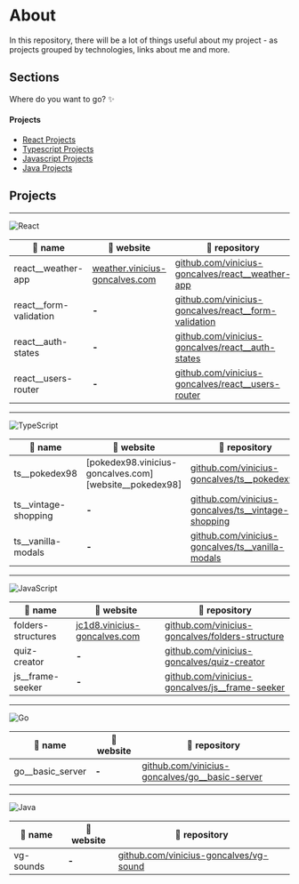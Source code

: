 # About
In this repository, there will be a lot of things useful about my project - as projects grouped by technologies, links about me and more.

## Sections
Where do you want to go? ✨

#### Projects
  - [React Projects](#react-projects)
  - [Typescript Projects](#typescript-projects)
  - [Javascript Projects](#javascript-projects)
  - [Java Projects](#java-projects)


<div id="projects">

## Projects

***

<div id="react-projects">
  
  ![][react]

  |       📂 name          | 🔗 website   |  🚀 repository |
  | ---------------------   | ----------   | -------------- |
  | react__weather-app      | [weather.vinicius-goncalves.com][website__weather-app] | [github.com/vinicius-goncalves/react__weather-app][repo__react__weather-app]
  | react__form-validation  | **-**                                                  | [github.com/vinicius-goncalves/react__form-validation][repo__react__form-validation]
  | react__auth-states      | **-**                                                  | [github.com/vinicius-goncalves/react__auth-states][repo__react__auth-states]
  | react__users-router     | **-**                                                  | [github.com/vinicius-goncalves/react__users-router][repo__react__users-router]
  
</div>

***

<div id="typescript-projects">
  
  ![][typescript]

  |     📂 name      | 🔗 website | 🚀 repository |
  | ---------------- | ----------- | ------------   |
  | ts__pokedex98               | [pokedex98.vinicius-goncalves.com][website__pokedex98] | [github.com/vinicius-goncalves/ts__pokedex98][repo__ts__pokedex98]
  | ts__vintage-shopping        | **-** | [github.com/vinicius-goncalves/ts__vintage-shopping][repo__ts__vintage-shopping]
  | ts__vanilla-modals          | **-** | [github.com/vinicius-goncalves/ts__vanilla-modals][repo__ts__vanilla-modals]
  
</div>

***

<div id="javascript-projects">
  
  ![][javascript]

  |      📂 name        | 🔗 website | 🚀 repository |
  | ------------------- | ----------- | -------------- |
  | folders-structures  | [jc1d8.vinicius-goncalves.com][website__folders-structure] | [github.com/vinicius-goncalves/folders-structure][repo__folders-structure]
  | quiz-creator        | **-**                                                      | [github.com/vinicius-goncalves/quiz-creator][repo__quiz-creator]
  | js__frame-seeker    | **-**                                                      | [github.com/vinicius-goncalves/js__frame-seeker][repo__js__frame-seeker]
  
</div>

***

<div id="javascript-projects">
  
  ![][go]

  |      📂 name        | 🔗 website | 🚀 repository |
  | ------------------- | ----------- | -------------- |
  | go__basic_server    | **-**       | [github.com/vinicius-goncalves/go__basic-server][repo__go__basic-server]
  
</div>

***

<div id="java-projects">
  
  ![][java]

  |      📂 name      | 🔗 website  | 🚀 repository |
  | ----------------- | ------------ | -------------- |
  | vg-sounds | **-** | [github.com/vinicius-goncalves/vg-sound][repo__vg-sounds]
  
</div>
  
</div>

[comment]: # (reference-paths)
[comment]: # (react-projects)
  
  [repo__react__weather-app]: <https://github.com/vinicius-goncalves/react__weather-app> "repo__react__weather-app"
  [website__weather-app]: <https://weather.vinicius-goncalves.com> "website__weather-app"
  
  [repo__react__form-validation]: <https://github.com/vinicius-goncalves/react__form-validation> "repo__react__form-validation"
  [website__form-validation]: <> "website__form-validation"
  
  [repo__react__auth-states]: <https://github.com/vinicius-goncalves/react__auth-states> "repo__react__auth-states"
  [website__auth-states]: <> "website__auth-states"
  
  [repo__react__users-router]: <https://github.com/vinicius-goncalves/react__users-router> "repo__react__users-router"
  [website__users-router]: <> "website__users-router"
  
[comment]: # (react-projects)
[comment]: # (typescript-projects)

  [repo__ts__pokedex98]: <https://github.com/vinicius-goncalves/ts__pokedex98> "repo__ts__pokedex98"
  [website__ts__pokedex98]: <https://pokedex98.vinicius-goncalves.com> "website__ts__pokedex98"
  
  [repo__ts__vintage-shopping]: <https://github.com/vinicius-goncalves/ts__vintage-shopping> "repo__ts__vintage-shopping"
  [website__ts__vintage-shopping]: <> "website__ts__vintage-shopping"
  
  [repo__ts__vanilla-modals]: <https://github.com/vinicius-goncalves/ts__vanilla-modals> "repo__ts__vanilla-modals"
  [website__ts__vanilla-modals]: <> "website__ts__vanilla-modals"
  
[comment]: # (typescript-projects)
[comment]: # (javascript-projects)

  [repo__folders-structure]: <https://github.com/vinicius-goncalves/folders-structure> "repo__folders-structure"
  [website__folders-structure]: <https://jc1d8.vinicius-goncalves.com> "website__folders-structure"
  
  [repo__quiz-creator]: <https://github.com/vinicius-goncalves/quiz-creator> "repo__quiz-creator"
  [website__quiz-creator]: <> "website__quiz-creator"
  
  [repo__js__frame-seeker]: <https://github.com/vinicius-goncalves/frame-seeker> "repo__js__frame-seeker"
  [website__js__frame-seeker]: <> "website__js__frame-seeker"
  
[comment]: # (javascript-projects)
[comment]: # (go-projects)

  [repo__go__basic-server]: <https://github.com/vinicius-goncalves/go__basic-server> "repo__go__basic-server"
  
[comment]: # (go-projects)
[comment]: # (java-projects)

  [repo__vg-sounds]: <https://github.com/vinicius-goncalves/vg-sounds> "repo__vg-sounds"
  
[comment]: # (java-projects)
[comment]: # (reference-paths)

[comment]: # (badge-references)
[comment]: # (client-side-badges)
[javascript]: <https://img.shields.io/badge/JavaScript-323330?style=for-the-badge&logo=javascript&logoColor=F7DF1E> "JavaScript"
[html]: <https://img.shields.io/badge/HTML%205-323330?style=for-the-badge&logo=html5> "HTML"
[css]: <https://img.shields.io/badge/CSS3-323330?style=for-the-badge&logo=css3&logoColor=007ACC> "CSS"
[markdown]: <https://img.shields.io/badge/Markdown-323330?style=for-the-badge&logo=markdown&logoColor=#FF6C37>
[typescript]: <https://img.shields.io/badge/TypeScript-323330?style=for-the-badge&logo=typescript&logoColor=3077C5> "TypeScript"
[java]: <https://img.shields.io/badge/Java-323330?style=for-the-badge&logo=openjdk> "Java"
[comment]: # (client-side-badges)

[comment]: # (server-side-badges)
[nodejs]: <https://img.shields.io/badge/Node.js-323330?style=for-the-badge&logo=node.js> "NodeJS"
[mysql]: <https://img.shields.io/badge/MySQL-323330?style=for-the-badge&logo=mysql> "MySQL"
[mongodb]: <https://img.shields.io/badge/MongoDB-323330?style=for-the-badge&logo=mongodb&logoColor=4EA94B> "MongoDB"
[java]: <https://img.shields.io/badge/Java-323330?style=for-the-badge&logo=openjdk&logoColor=437291> "Java"
[nodejs]: <https://img.shields.io/badge/Node.js-323330?style=for-the-badge&logo=node.js> "NodeJS"
[go]: <https://img.shields.io/badge/Go-323330?style=for-the-badge&logo=go> "Go"
[comment]: # (server-side-badges)

[comment]: # (libraries-badges)
[firebase]: <https://img.shields.io/badge/Firebase-323330?style=for-the-badge&logo=firebase&logoColor=FFCA28> "Firebase"
[mongoose]: <https://img.shields.io/badge/Mongoose-323330?style=for-the-badge&logo=mongoose&logoColor=880000> "Mongoose"
[express]: <https://img.shields.io/badge/Express-323330?style=for-the-badge&logo=express&logoColor=#000000> "Express"
[jwt]: <https://img.shields.io/badge/JWT-323330?style=for-the-badge&logo=jsonwebtokens&logoColor=#000000> "JWT"
[vue]: <https://img.shields.io/badge/Vue.js-323330?style=for-the-badge&logo=vue.js&logoColor=#4FC08D> "Vue"
[react]: <https://img.shields.io/badge/React-323330?style=for-the-badge&logo=React> "React"
[tailwind]: <https://img.shields.io/badge/Tailwind-323330?style=for-the-badge&logo=TailwindCSS> "Tailwind"
[redux]: <https://img.shields.io/badge/Redux-323330?style=for-the-badge&logo=redux&logoColor=764ABC> "Redux"
[comment]: # (libraries-badges)

[comment]: # (tools-badges)
[visual-studio-code]: <https://img.shields.io/badge/Visual_Studio_Code-323330?style=for-the-badge&logo=v&logoColor=0078D4> "Visual Studio Code"
[git]: <https://img.shields.io/badge/Git-323330?style=for-the-badge&logo=git> "Git"
[mysql-workbench]: <https://img.shields.io/badge/MySQL_Workbench-323330?style=for-the-badge&logo=mysql> "MySQL Workbench"
[postman]: <https://img.shields.io/badge/Postman-323330?style=for-the-badge&logo=postman&logoColor=#FF6C37> "Postman"
[mongodb-compass]: <https://img.shields.io/badge/MongoDB_Compass-323330?style=for-the-badge&logo=mongodb&logoColor=4EA94B> "MongoDB Compass"
[comment]: # (tools-badges)
[comment]: # (badge-references)

[comment]: # (links)
[0]: <https://vinicius-goncalves.com> "Personal website"
[1]: <https://withgoogle.vinicius-goncalves.com> "@expertvinicius Google Product Experts Program Profile"
[2]: <https://linktr.ee/expertvinicius> "Linktree @expertvinicius"
[comment]: # (links)
